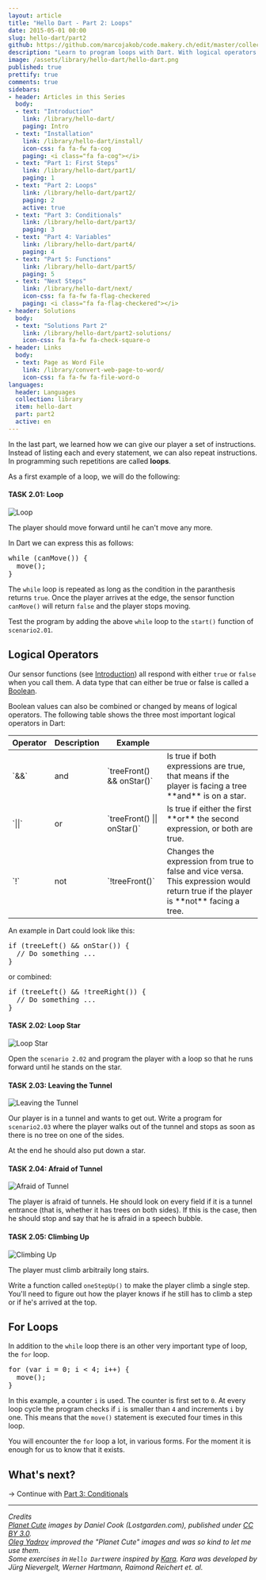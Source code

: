 ```yaml
---
layout: article
title: "Hello Dart - Part 2: Loops"
date: 2015-05-01 00:00
slug: hello-dart/part2
github: https://github.com/marcojakob/code.makery.ch/edit/master/collections/library/hello-dart-en-part2.md
description: "Learn to program loops with Dart. With logical operators we control the program flow."
image: /assets/library/hello-dart/hello-dart.png
published: true
prettify: true
comments: true
sidebars:
- header: Articles in this Series
  body:
  - text: "Introduction"
    link: /library/hello-dart/
    paging: Intro
  - text: "Installation"
    link: /library/hello-dart/install/
    icon-css: fa fa-fw fa-cog
    paging: <i class="fa fa-cog"></i>
  - text: "Part 1: First Steps"
    link: /library/hello-dart/part1/
    paging: 1
  - text: "Part 2: Loops"
    link: /library/hello-dart/part2/
    paging: 2
    active: true
  - text: "Part 3: Conditionals"
    link: /library/hello-dart/part3/
    paging: 3
  - text: "Part 4: Variables"
    link: /library/hello-dart/part4/
    paging: 4
  - text: "Part 5: Functions"
    link: /library/hello-dart/part5/
    paging: 5
  - text: "Next Steps"
    link: /library/hello-dart/next/
    icon-css: fa fa-fw fa-flag-checkered
    paging: <i class="fa fa-flag-checkered"></i>
- header: Solutions
  body:
  - text: "Solutions Part 2"
    link: /library/hello-dart/part2-solutions/
    icon-css: fa fa-fw fa-check-square-o
- header: Links
  body:
  - text: Page as Word File
    link: /library/convert-web-page-to-word/
    icon-css: fa fa-fw fa-file-word-o
languages:
  header: Languages
  collection: library
  item: hello-dart
  part: part2
  active: en
---
```


In the last part, we learned how we can give our player a set of instructions. Instead of listing each and every statement, we can also repeat instructions. In programming such repetitions are called **loops**.

As a first example of a loop, we will do the following:


#### <i class="fa fa-rocket mg-t"></i> TASK 2.01: Loop

![Loop](/assets/library/hello-dart/part2/loop.png)

The player should move forward until he can't move any more.

In Dart we can express this as follows:

<pre class="prettyprint lang-dart">
while (canMove()) {
  move();
}
</pre>

The `while` loop is repeated as long as the condition in the paranthesis returns `true`. Once the player arrives at the edge, the sensor function `canMove()` will return `false` and the player stops moving.

Test the program by adding the above `while` loop to the `start()` function of `scenario2.01`.


## Logical Operators

Our sensor functions (see [Introduction](/library/hello-dart/#sensors)) all respond with either `true` or `false` when you call them. A data type that can either be true or false is called a [Boolean](http://en.wikipedia.org/wiki/Boolean_data_type).

Boolean values can also be combined or changed by means of logical operators. The following table shows the three most important logical operators in Dart:

<table class="table">
  <thead>
    <tr>
      <th>Operator</th>
      <th>Description</th>
      <th>Example</th>
      <th></th>
    </tr>
  </thead>
  <tbody>
    <tr>
      <td>`&&`</td>
      <td>and</td>
      <td>`treeFront() && onStar()`</td>
      <td>Is true if both expressions are true, that means if the player is facing a tree **and** is on a star.</td>
    </tr>
    <tr>
      <td>`||`</td>
      <td>or</td>
      <td>`treeFront() || onStar()`</td>
      <td>Is true if either the first **or** the second expression, or both are true.</td>
    </tr>
    <tr>
      <td>`!`</td>
      <td>not</td>
      <td>`!treeFront()`</td>
      <td>Changes the expression from true to false and vice versa. This expression would return true if the player is **not** facing a tree.</td>
    </tr>
  </tbody>
</table>

An example in Dart could look like this:

<pre class="prettyprint lang-dart">
if (treeLeft() && onStar()) {
  // Do something ...
}
</pre>

or combined:

<pre class="prettyprint lang-dart">
if (treeLeft() && !treeRight()) {
  // Do something ...
}
</pre>


#### <i class="fa fa-rocket mg-t"></i> TASK 2.02: Loop Star

![Loop Star](/assets/library/hello-dart/part2/loop-star.png)

Open the `scenario 2.02` and program the player with a loop so that he runs forward until he stands on the star.


#### <i class="fa fa-rocket mg-t"></i> TASK 2.03: Leaving the Tunnel

![Leaving the Tunnel](/assets/library/hello-dart/part2/leaving-the-tunnel.png)

Our player is in a tunnel and wants to get out. Write a program for `scenario2.03` where the player walks out of the tunnel and stops as soon as there is no tree on one of the sides.

At the end he should also put down a star.


#### <i class="fa fa-rocket mg-t"></i> TASK 2.04: Afraid of Tunnel

![Afraid of Tunnel](/assets/library/hello-dart/part2/afraid-of-tunnel.png)

The player is afraid of tunnels. He should look on every field if it is a tunnel entrance (that is, whether it has trees on both sides). If this is the case, then he should stop and say that he is afraid in a speech bubble.


#### <i class="fa fa-rocket mg-t"></i> TASK 2.05: Climbing Up

![Climbing Up](/assets/library/hello-dart/part2/climbing-up.png)

The player must climb arbitraily long stairs.

Write a function called `oneStepUp()` to make the player climb a single step. You'll need to figure out how the player knows if he still has to climb a step or if he's arrived at the top.



## For Loops

In addition to the `while` loop there is an other very important type of loop, the `for` loop.

<pre class="prettyprint lang-dart">
for (var i = 0; i &lt; 4; i++) {
  move();
}
</pre>

In this example, a counter `i` is used. The counter is first set to `0`. At every loop cycle the program checks if `i` is smaller than `4` and increments `i` by one. This means that the `move()` statement is executed four times in this loop.

You will encounter the `for` loop a lot, in various forms. For the moment it is enough for us to know that it exists.


## What's next?

&rarr; Continue with [Part 3: Conditionals](/library/hello-dart/part3/)


***

*Credits*<br>
<em class="small">
  [Planet Cute](http://www.lostgarden.com/2007/05/dancs-miraculously-flexible-game.html) images by Daniel Cook (Lostgarden.com), published under [CC BY 3.0](http://creativecommons.org/licenses/by/3.0/us/).<br>
[Oleg Yadrov](https://www.linkedin.com/in/olegyadrov) improved the "Planet Cute" images and was so kind to let me use them.<br>
Some exercises in `Hello Dart`were inspired by [Kara](http://www.swisseduc.ch/compscience/karatojava/javakara/). Kara was developed by Jürg Nievergelt, Werner Hartmann, Raimond Reichert et. al.
</em>